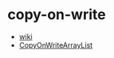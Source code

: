 # copy-on-write

- [wiki](https://en.wikipedia.org/wiki/Copy-on-write)
- [CopyOnWriteArrayList](https://www.javamex.com/tutorials/synchronization_concurrency_8_copy_on_write.shtml)
